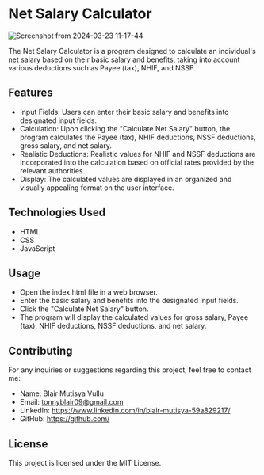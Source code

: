 
# Net Salary Calculator

![Screenshot from 2024-03-23 11-17-44](https://github.com/BlairMutisya/Code-challenge-Wk-1-Toy-Problems/assets/122833274/e11049a3-63fa-4806-91ef-d6b58181c165)


The Net Salary Calculator is a program designed to calculate an individual's net salary based on their basic salary and benefits, taking into account various deductions such as Payee (tax), NHIF, and NSSF.

## Features

* Input Fields: Users can enter their basic salary and benefits into designated input fields.
* Calculation: Upon clicking the "Calculate Net Salary" button, the program calculates the Payee (tax), NHIF deductions, NSSF deductions, gross salary, and net salary.
* Realistic Deductions: Realistic values for NHIF and NSSF deductions are incorporated into the calculation based on official rates provided by the relevant authorities.
* Display: The calculated values are displayed in an organized and visually appealing format on the user interface.

## Technologies Used
- HTML
- CSS
- JavaScript

## Usage
- Open the index.html file in a web browser.
- Enter the basic salary and benefits into the designated input fields.
- Click the "Calculate Net Salary" button.
- The program will display the calculated values for gross salary, Payee (tax), NHIF deductions, NSSF deductions, and net salary.

## Contributing
For any inquiries or suggestions regarding this project, feel free to contact me:

- Name: Blair Mutisya Vullu
- Email: tonnyblair09@gmail.com
- LinkedIn: https://www.linkedin.com/in/blair-mutisya-59a829217/
- GitHub: https://github.com/

## License
This project is licensed under the MIT License.

